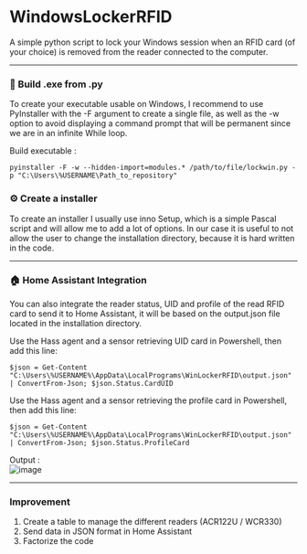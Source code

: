 # WindowsLockerRFID
A simple python script to lock your Windows session when an RFID card (of your choice) is removed from the reader connected to the computer.

- - -

### 🔩 Build .exe from .py
To create your executable usable on Windows, I recommend to use PyInstaller with the -F argument to create a single file, as well as the -w option to avoid displaying a command prompt that will be permanent since we are in an infinite While loop.

Build executable : 
```
pyinstaller -F -w --hidden-import=modules.* /path/to/file/lockwin.py -p "C:\Users\%USERNAME\Path_to_repository"
```

### ⚙️ Create a installer
To create an installer I usually use inno Setup, which is a simple Pascal script and will allow me to add a lot of options.
In our case it is useful to not allow the user to change the installation directory, because it is hard written in the code.

- - -

### 🏠 Home Assistant Integration
You can also integrate the reader status, UID and profile of the read RFID card to send it to Home Assistant, it will be based on the output.json file located in the installation directory.

Use the Hass agent and a sensor retrieving UID card in Powershell, then add this line: 
```
$json = Get-Content "C:\Users\%USERNAME%\AppData\LocalPrograms\WinLockerRFID\output.json" | ConvertFrom-Json; $json.Status.CardUID
```

Use the Hass agent and a sensor retrieving the profile card in Powershell, then add this line: 
```
$json = Get-Content "C:\Users\%USERNAME%\AppData\LocalPrograms\WinLockerRFID\output.json" | ConvertFrom-Json; $json.Status.ProfileCard
```

Output :  
![image](https://user-images.githubusercontent.com/70718793/215987779-be1f7c49-2ec3-48ea-bc3a-e49d622e2cbb.png)

- - -

### Improvement
1. Create a table to manage the different readers (ACR122U / WCR330)
2. Send data in JSON format in Home Assistant
3. Factorize the code
